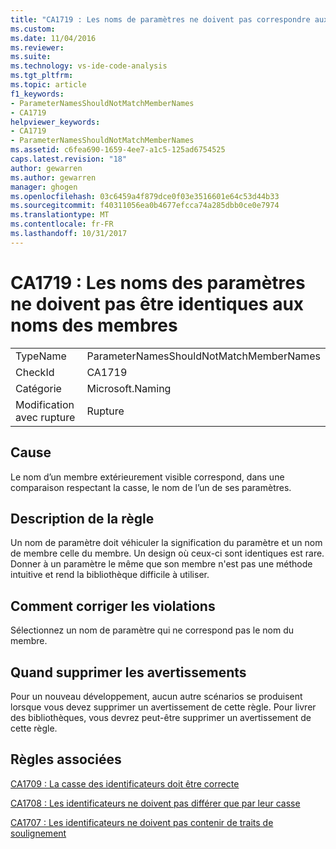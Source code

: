 ```yaml
---
title: "CA1719 : Les noms de paramètres ne doivent pas correspondre aux noms de membres | Documents Microsoft"
ms.custom: 
ms.date: 11/04/2016
ms.reviewer: 
ms.suite: 
ms.technology: vs-ide-code-analysis
ms.tgt_pltfrm: 
ms.topic: article
f1_keywords:
- ParameterNamesShouldNotMatchMemberNames
- CA1719
helpviewer_keywords:
- CA1719
- ParameterNamesShouldNotMatchMemberNames
ms.assetid: c6fea690-1659-4ee7-a1c5-125ad6754525
caps.latest.revision: "18"
author: gewarren
ms.author: gewarren
manager: ghogen
ms.openlocfilehash: 03c6459a4f879dce0f03e3516601e64c53d44b33
ms.sourcegitcommit: f40311056ea0b4677efcca74a285dbb0ce0e7974
ms.translationtype: MT
ms.contentlocale: fr-FR
ms.lasthandoff: 10/31/2017
---
```

# <a name="ca1719-parameter-names-should-not-match-member-names"></a>CA1719 : Les noms des paramètres ne doivent pas être identiques aux noms des membres
|||  
|-|-|  
|TypeName|ParameterNamesShouldNotMatchMemberNames|  
|CheckId|CA1719|  
|Catégorie|Microsoft.Naming|  
|Modification avec rupture|Rupture|  
  
## <a name="cause"></a>Cause  
 Le nom d’un membre extérieurement visible correspond, dans une comparaison respectant la casse, le nom de l’un de ses paramètres.  
  
## <a name="rule-description"></a>Description de la règle  
 Un nom de paramètre doit véhiculer la signification du paramètre et un nom de membre celle du membre. Un design où ceux-ci sont identiques est rare. Donner à un paramètre le même que son membre n'est pas une méthode intuitive et rend la bibliothèque difficile à utiliser.  
  
## <a name="how-to-fix-violations"></a>Comment corriger les violations  
 Sélectionnez un nom de paramètre qui ne correspond pas le nom du membre.  
  
## <a name="when-to-suppress-warnings"></a>Quand supprimer les avertissements  
 Pour un nouveau développement, aucun autre scénarios se produisent lorsque vous devez supprimer un avertissement de cette règle. Pour livrer des bibliothèques, vous devrez peut-être supprimer un avertissement de cette règle.  
  
## <a name="related-rules"></a>Règles associées  
 [CA1709 : La casse des identificateurs doit être correcte](../code-quality/ca1709-identifiers-should-be-cased-correctly.md)  
  
 [CA1708 : Les identificateurs ne doivent pas différer que par leur casse](../code-quality/ca1708-identifiers-should-differ-by-more-than-case.md)  
  
 [CA1707 : Les identificateurs ne doivent pas contenir de traits de soulignement](../code-quality/ca1707-identifiers-should-not-contain-underscores.md)